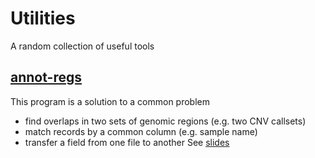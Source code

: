 # Utilities
A random collection of useful tools

## [annot-regs](annot-regs.md)
This program is a solution to a common problem
 - find overlaps in two sets of genomic regions (e.g. two CNV callsets)
 - match records by a common column (e.g. sample name)
 - transfer a field from one file to another
See [slides](https://raw.githubusercontent.com/pd3/utils/master/annot-regs/doc.pdf)
